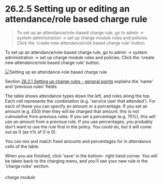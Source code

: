 # 26.2.5    Setting up or editing an attendance/role based charge rule

> To set up an attendance/role-based charge rule, go to admin -> system administration -> set up charge module rules and policies. Click the 'create new attendance/role based charge rule' button. 

To set up an attendance/role-based charge rule, go to admin -> system administration -> set up charge module rules and policies. Click the 'create new attendance/role based charge rule' button. 

![Setting up an attendance-role based charge rule]({{imgpath}}246a.png)

Section [26.2.1  Setting up charge rules - general points](/help/index/v/{{version}}/p/26.2.1) explains the 'name' and 'previous rules' fields. 

The table shows attendance types down the left, and roles along the top. Each cell represents the combination (e.g. 'service user that attended'). For each of these you can specify an amount or a percentage. If you set an amount (e.g. £50) then they will be charged that amount: this is not culmulative from previous rules. If you set a percentage (e.g. 75%), this will use an amount from a previous rule. If you use percentages, you probably don't want to use the rule first in the policy. You could do, but it will come out as 0 (as n% of 0 is 0). 

You can mix and match fixed amounts and percentages for in attendance cells of the table. 

When you are finished, click 'save' in the bottom- right hand corner. You will be taken back to the charging menu, and you'll see your new rule in the 'charge rules' section. 

###### charge module

